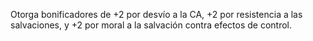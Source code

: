Otorga bonificadores de +2 por desvío a la CA, +2 por resistencia a las salvaciones, y +2 por moral a la salvación contra efectos de control.
